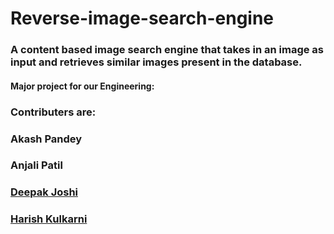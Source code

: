 # Reverse-image-search-engine
### A content based image search engine that takes in an image as input and retrieves similar images present in the database.

#### Major project for our Engineering:
### Contributers are: 
###  Akash Pandey
### Anjali Patil
### [Deepak Joshi](https://github.com/deepakjoshishri)
### [Harish Kulkarni](https://github.com/07harish)

